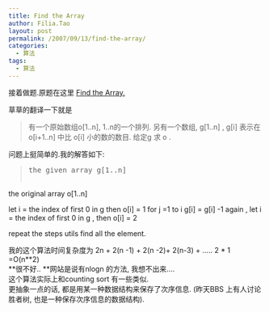 ```yaml
---
title: Find the Array
author: Filia.Tao
layout: post
permalink: /2007/09/13/find-the-array/
categories:
  - 算法
tags:
  - 算法
---
```

接着做题.原题在这里 <a href="http://discuss.techinterview.org/default.asp?interview.11.541329.2" target="_blank">Find the Array.</a>

草草的翻译一下就是

> 有一个原始数组o[1..n], 1..n的一个排列. 另有一个数组, g[1..n] , g[i] 表示在o[i+1..n] 中比 o[i] 小的数的数目. 给定g 求 o .

问题上挺简单的.我的解答如下:

> <pre>the given array g[1..n]
the original  array o[1..n]

let i = the index of first 0 in g then o[i] = 1
for j =1 to i
     g[i] = g[i] -1
again , let i = the index of first 0 in g , then o[i] = 2

repeat the steps utils find all the element.</pre>

我的这个算法时间复杂度为 2n + 2(n -1) + 2(n -2)+ 2(n-3) + &#8230;.. 2 \* 1 =O(n\**2)  
**很不好.. **网站是说有nlogn 的方法, 我想不出来&#8230;.  
这个算法实际上和counting sort 有一些类似.  
更抽象一点的话, 都是用某一种数据结构来保存了次序信息. (昨天BBS 上有人讨论胜者树, 也是一种保存次序信息的数据结构).
